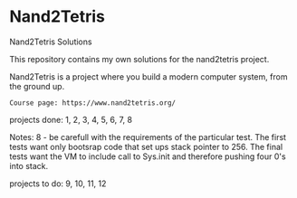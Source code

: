 # Nand2Tetris
Nand2Tetris Solutions

This repository contains my own solutions for the nand2tetris project.

Nand2Tetris is a project where you build a modern computer system, from the ground up.

	Course page: https://www.nand2tetris.org/

projects done:
1, 2, 3, 4, 5, 6, 7, 8

Notes:
8 - be carefull with the requirements of the particular test. The first tests want only bootsrap code that set ups stack pointer to 256. The final tests want the VM to include call to Sys.init and therefore pushing four 0's into stack. 

projects to do:
9, 10, 11, 12
